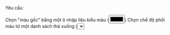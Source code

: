 Yêu cầu:

Chọn "màu gốc" bằng một ô nhập liệu kiểu màu (<input type="color" />)
Chọn chế độ phối màu từ một danh sách thả xuống (<select>)
Khi nhấp vào nút, gửi yêu cầu đến API Màu sắc để lấy một phối màu
Hiển thị các màu và mã hex của phối màu đó trên trang
Mục tiêu mở rộng: khi nhấp vào mã hex, sao chép nó vào clipboard